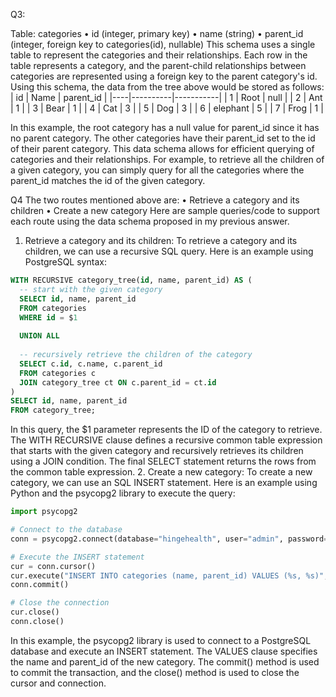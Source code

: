 
Q3:

Table: categories
•	id (integer, primary key)
•	name (string)
•	parent_id (integer, foreign key to categories(id), nullable)
This schema uses a single table to represent the categories and their relationships. Each row in the table represents a category, and the parent-child relationships between categories are represented using a foreign key to the parent category's id.
Using this schema, the data from the tree above would be stored as follows:
| id | Name     | parent_id |
|----|----------|-----------|
| 1  | Root     | null      |
| 2  | Ant      | 1         |
| 3  | Bear     | 1         |
| 4  | Cat      | 3         |
| 5  | Dog      | 3         |
| 6  | elephant | 5         |
| 7  | Frog     | 1         |

In this example, the root category has a null value for parent_id since it has no parent category. The other categories have their parent_id set to the id of their parent category.
This data schema allows for efficient querying of categories and their relationships. For example, to retrieve all the children of a given category, you can simply query for all the categories where the parent_id matches the id of the given category.



Q4
The two routes mentioned above are:
•	Retrieve a category and its children
•	Create a new category
Here are sample queries/code to support each route using the data schema proposed in my previous answer.
1.	Retrieve a category and its children:
To retrieve a category and its children, we can use a recursive SQL query. Here is an example using PostgreSQL syntax:

```sql
WITH RECURSIVE category_tree(id, name, parent_id) AS (
  -- start with the given category
  SELECT id, name, parent_id
  FROM categories
  WHERE id = $1
  
  UNION ALL
  
  -- recursively retrieve the children of the category
  SELECT c.id, c.name, c.parent_id
  FROM categories c
  JOIN category_tree ct ON c.parent_id = ct.id
)
SELECT id, name, parent_id
FROM category_tree;
```

In this query, the $1 parameter represents the ID of the category to retrieve. The WITH RECURSIVE clause defines a recursive common table expression that starts with the given category and recursively retrieves its children using a JOIN condition. The final SELECT statement returns the rows from the common table expression.
2.	Create a new category:
To create a new category, we can use an SQL INSERT statement. Here is an example using Python and the psycopg2 library to execute the query:

```python
import psycopg2

# Connect to the database
conn = psycopg2.connect(database="hingehealth", user="admin", password="password", host="localhost", port="5432")

# Execute the INSERT statement
cur = conn.cursor()
cur.execute("INSERT INTO categories (name, parent_id) VALUES (%s, %s)", ("new category", 3))
conn.commit()

# Close the connection
cur.close()
conn.close()
```
In this example, the psycopg2 library is used to connect to a PostgreSQL database and execute an INSERT statement. The VALUES clause specifies the name and parent_id of the new category. The commit() method is used to commit the transaction, and the close() method is used to close the cursor and connection.
